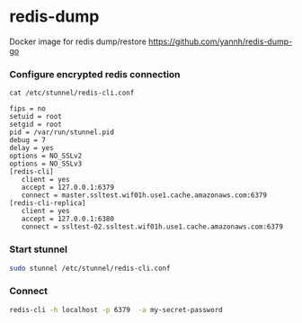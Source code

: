 # redis-dump
Docker image for redis dump/restore https://github.com/yannh/redis-dump-go


### Configure encrypted redis connection

```
cat /etc/stunnel/redis-cli.conf
				
fips = no
setuid = root
setgid = root
pid = /var/run/stunnel.pid
debug = 7 
delay = yes
options = NO_SSLv2
options = NO_SSLv3
[redis-cli]
   client = yes
   accept = 127.0.0.1:6379
   connect = master.ssltest.wif01h.use1.cache.amazonaws.com:6379
[redis-cli-replica]
   client = yes
   accept = 127.0.0.1:6380
   connect = ssltest-02.ssltest.wif01h.use1.cache.amazonaws.com:6379
```

### Start stunnel

```bash
sudo stunnel /etc/stunnel/redis-cli.conf
```

### Connect

```bash
redis-cli -h localhost -p 6379  -a my-secret-password	
```
